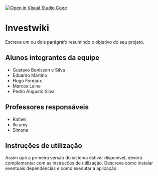 [![Open in Visual Studio Code](https://classroom.github.com/assets/open-in-vscode-718a45dd9cf7e7f842a935f5ebbe5719a5e09af4491e668f4dbf3b35d5cca122.svg)](https://classroom.github.com/online_ide?assignment_repo_id=10911799&assignment_repo_type=AssignmentRepo)
 # Investwiki
Escreva um ou dois  parágrafo resumindo o objetivo do seu projeto.

## Alunos integrantes da equipe

* Gustavo Bonisson e Silva
* Eduardo Martino
* Hugo Foreaux
* Marcos Laine
* Pedro Augusto Silva

## Professores responsáveis

* Rafael
* Ilo amy
* Simone

## Instruções de utilização

Assim que a primeira versão do sistema estiver disponível, deverá complementar com as instruções de utilização. Descreva como instalar eventuais dependências e como executar a aplicação.
